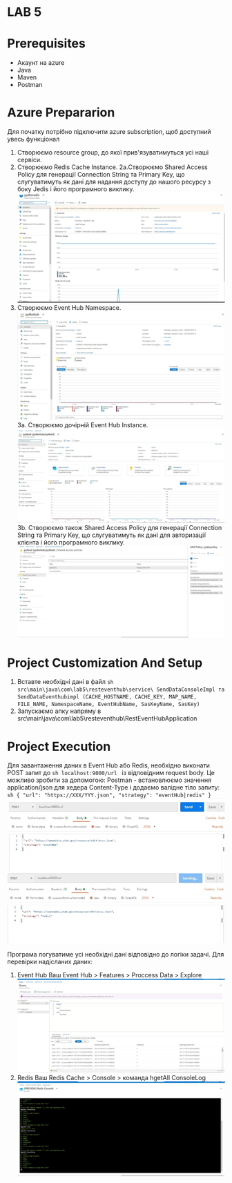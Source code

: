 # LAB 5

# Prerequisites
- Акаунт на azure
- Java
- Maven
- Postman

# Azure Prepararion
 Для початку потрібно підключити azure subscription, щоб доступний увесь функціонал
 1. Створюємо resource group, до якої прив'язуватимуться усі наші сервіси.
 2. Створюємо Redis Cache Instance.
  2a.Створюємо Shared Access Policy для генерації Connection String та Primary Key, що слугуватимуть як дані для надання доступу до нашого ресурсу з боку Jedis і його програмного виклику.
  ![redis](../img/lab5/redis.png)
 3. Створюємо Event Hub Namespace.
 ![event-hub](../img/lab5/event-hub.png)
   3a. Створюємо дочірній Event Hub Instance.
   ![event-hub-instance](../img/lab5/event-hub-instance.png)
   3b. Створюємо також Shared Access Policy для генерації Connection String та Primary Key, що слугуватимуть як дані для авторизації клієнта і його програмного виклику.
   ![event-hub-policy](../img/lab5/event-hub-policy.png)

# Project Customization And Setup
 1. Вставте необхідні дані в файл ``` sh src\main\java\com\lab5\resteventhub\service\ SendDataConsoleImpl та SendDataEventhubimpl (CACHE_HOSTNAME, CACHE_KEY, MAP_NAME, FILE_NAME, NamespaceName, EventHubName, SasKeyName, SasKey) ```
 2. Запускаємо апку напряму в src\main\java\com\lab5\resteventhub\RestEventHubApplication

# Project Execution
 Для завантаження даних в Event Hub або Redis, необхідно виконати POST запит до ```sh localhost:9000/url ``` із відповідним request body. Це можливо зробити за допомогою:
  Postman - встановлюємо значення application/json для хедера Content-Type і додаємо валідне тіло запиту:
       ``` sh {
        "url": "https://XXX/YYY.json",
        "strategy": "eventHub|redis"
       } ```
       ![postman](../img/lab5/postman.png)
       ![postman2](../img/lab5/postman2.png)
 
 Програма логуватиме усі необхідні дані відповідно до логіки задачі. Для перевірки надісланих даних:
  1. Event Hub Ваш Event Hub > Features > Proccess Data > Explore
  ![event-hub-process-data](../img/lab5/event-hub-process-data.png)
  2. Redis Ваш Redis Cache > Console > команда hgetAll ConsoleLog
  ![redis-process-data](../img/lab5/redis-process-data.png)

